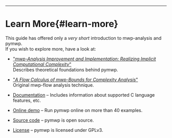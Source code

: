 ---

# Learn More{#learn-more}

This guide has offered only a *very short* introduction to mwp-analysis and pymwp.  
If you wish to explore more, have a look at:

* ["*mwp-Analysis Improvement and Implementation: Realizing Implicit Computational Complexity*"](https://doi.org/10.4230/LIPIcs.FSCD.2022.26)  
  Describes theoretical foundations behind pymwp. 

* ["*A Flow Calculus of mwp-Bounds for Complexity Analysis*"](https://doi.org/10.1145/1555746.1555752)  
  Original mwp-flow analysis technique.

* [Documentation](https://statycc.github.io/pymwp)
  – Includes information about supported C language features, etc.

* [Online demo](https://statycc.github.io/pymwp/demo/) 
  – Run pymwp online on more than 40 examples.
  
* [Source code](https://github.com/statycc/pymwp)
  – pymwp is open source.

* [License](https://github.com/statycc/pymwp/blob/main/LICENSE)
  – pymwp is licensed under GPLv3.
